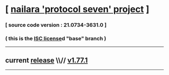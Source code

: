 
# [ [nailara 'protocol seven' project](http://nailara.network/) ]

### [ source code version : 21.0734-3631.0 ]

### ( this is the [ISC license](license)d "base" branch )
---
## current [release](https://github.com/taekiten/nailara/releases) \\\\// [v1.77.1](https://github.com/taekiten/nailara/releases/tag/v1.77.1)
---
